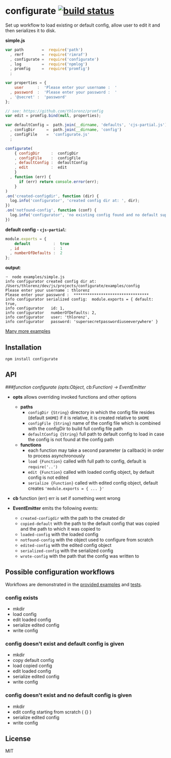 # configurate [![build status](https://secure.travis-ci.org/thlorenz/configurate.png)](http://travis-ci.org/thlorenz/configurate)

Set up workflow to load existing or default config, allow user to edit it and then serializes it to disk.

**simple.js**

```js
var path        =  require('path')
  , rmrf        =  require('rimraf')
  , configurate =  require('configurate')
  , log         =  require('npmlog')
  , promfig     =  require('promfig')
  ;

var properties = { 
    user      :  'Please enter your username :  '
  , password  :  'Please enter your password :  '
  , '@secret' :  'password'
};

// see: https://github.com/thlorenz/promfig
var edit = promfig.bind(null, properties);

var defaultConfig =  path.join(__dirname, 'defaults', 'cjs-partial.js')
  , configDir     =  path.join(__dirname, 'config')
  , configFile    =  'configurate.js'
  ;

configurate(
    { configDir     :  configDir 
    , configFile    :  configFile
    , defaultConfig :  defaultConfig
    , edit          :  edit
    }
  , function (err) {
      if (err) return console.error(err);
    }
)
.on('created-configdir', function (dir) { 
  log.info('configurator', 'created config dir at: ', dir); 
})
.on('notfound-config', function (conf) { 
  log.info('configurator', 'no existing config found and no default supplied, starting from scratch'); 
})
```

**default config - `cjs-partial`**:

```js
module.exports = {
    default          :  true
  , id               :  1
  , numberOfDefaults :  2
};
```

**output**:

```
➝  node examples/simple.js
info configurator created config dir at:  /Users/thlorenz/dev/js/projects/configurate/examples/config
Please enter your username : thlorenz
Please enter your password :  *********************************
info configurator serialized config:  module.exports = { default: true,
info configurator   id: 1,
info configurator   numberOfDefaults: 2,
info configurator   user: 'thlorenz',
info configurator   password: 'supersecretpasswordiuseeverywhere' }
```
[Many more examples](https://github.com/thlorenz/configurate/tree/master/examples)

## Installation

    npm install configurate

## API

###*function configurate (opts:Object, cb:Function) -> EventEmitter*

- **opts** allows overriding invoked functions and other options
  - **paths**
      - `configDir {String}`       directory in which the config file resides (default `$HOME`) if it is relative, it is created relative to `$HOME`
      - `configFile {String}`      name of the config file which is combined with the configDir to build full config file path
      - `defaultConfig {String}`   full path to default config to load in case the config is not found at the config path
  - **functions**
      - each function may take a second parameter (a callback) in order to process asynchronously
      - `load {Function}`          called with full path to config, default is `require('..')`
      - `edit {Function}`          called with loaded config object, by default config is not edited
      - `serialize {Function}`     called with edited config object, default creates `'module.exports = { ... }'`
 
- **cb** function (err) err is set if something went wrong

- **EventEmitter** emits the following events:
  - `created-configdir` with the path to the created dir
  - `copied-default`    with the path to the default config that was copied and the path to which it was copied to
  - `loaded-config`     with the loaded config
  - `notfound-config`   with the object used to configure from scratch
  - `edited-config`     with the edited config object
  - `serialized-config` with the serialized config
  - `wrote-config`      with the path that the config was written to

## Possible configuration workflows

Workflows are demonstrated in the [provided examples](https://github.com/thlorenz/configurate/tree/master/examples) and
[tests](https://github.com/thlorenz/configurate/tree/master/test).

### config exists
  - mkdir
  - load config
  - edit loaded config
  - serialize edited config
  - write config

### config doesn't exist and default config is given
  - mkdir
  - copy default config
  - load copied config
  - edit loaded config
  - serialize edited config
  - write config

### config doesn't exist and no default config is given
  - mkdir
  - edit config starting from scratch ( {} ) 
  - serialize edited config
  - write config

## License

MIT

